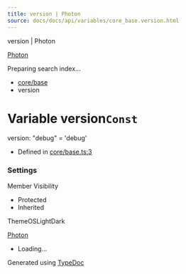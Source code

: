 ```yaml
---
title: version | Photon
source: docs/docs/api/variables/core_base.version.html
---
```


version | Photon

[Photon](../index.html)




Preparing search index...

* [core/base](../modules/core_base.html)
* version

# Variable version`Const`

version: "debug" = 'debug'

* Defined in [core/base.ts:3](https://github.com/mwhite454/photon/blob/main/packages/photon/src/core/base.ts#L3)

### Settings

Member Visibility

* Protected
* Inherited

ThemeOSLightDark

[Photon](../index.html)

* Loading...

Generated using [TypeDoc](https://typedoc.org/)
